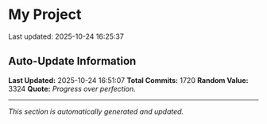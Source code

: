 # My Project


Last updated: 2025-10-24 16:25:37































































































































































































































































































































































































































































































































































































































































































































































































































































































































































































































































































































































































































































































































































































































































































































































































































































































































































































































































































































































































































































































































































































## Auto-Update Information

**Last Updated:** 2025-10-24 16:51:07
**Total Commits:** 1720
**Random Value:** 3324
**Quote:** _Progress over perfection._

---
_This section is automatically generated and updated._